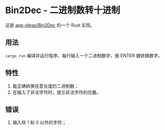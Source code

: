 # Bin2Dec - 二进制数转十进制

这是 [app-ideas/Bin2Dec](https://github.com/florinpop17/app-ideas/blob/master/Projects/1-Beginner/Bin2Dec-App.md) 的一个 Rust 实现。

## 用法

`cargo run` 编译并运行程序，每行输入一个二进制数字，按 ENTER 键转换数字。

## 特性

1. 能正确转换任意长度的二进制数；
2. 在输入了非法字符时，提示非法字符的位置。

## 错误

1. 输入除 1 和 0 以外的字符；
